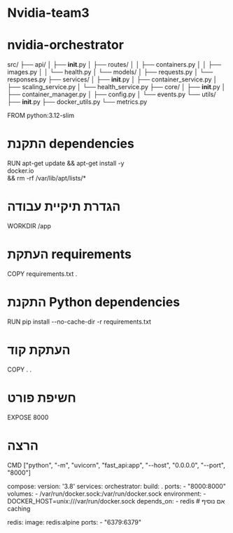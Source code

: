 # Nvidia-team3
# nvidia-orchestrator
src/
├── api/
│   ├── __init__.py
│   ├── routes/
│   │   ├── containers.py
│   │   ├── images.py
│   │   └── health.py
│   └── models/
│       ├── requests.py
│       └── responses.py
├── services/
│   ├── __init__.py
│   ├── container_service.py
│   ├── scaling_service.py
│   └── health_service.py
├── core/
│   ├── __init__.py
│   ├── container_manager.py
│   ├── config.py
│   └── events.py
└── utils/
    ├── __init__.py
    ├── docker_utils.py
    └── metrics.py




FROM python:3.12-slim

# התקנת dependencies
RUN apt-get update && apt-get install -y \
docker.io \
&& rm -rf /var/lib/apt/lists/*

# הגדרת תיקיית עבודה
WORKDIR /app

# העתקת requirements
COPY requirements.txt .

# התקנת Python dependencies
RUN pip install --no-cache-dir -r requirements.txt

# העתקת קוד
COPY . .

# חשיפת פורט
EXPOSE 8000

# הרצה
CMD ["python", "-m", "uvicorn", "fast_api:app", "--host", "0.0.0.0", "--port", "8000"]





compose:
version: '3.8'
services:
  orchestrator:
    build: .
    ports:
      - "8000:8000"
    volumes:
      - /var/run/docker.sock:/var/run/docker.sock
    environment:
      - DOCKER_HOST=unix:///var/run/docker.sock
    depends_on:
      - redis  # אם נוסיף caching

  redis:
    image: redis:alpine
    ports:
      - "6379:6379"